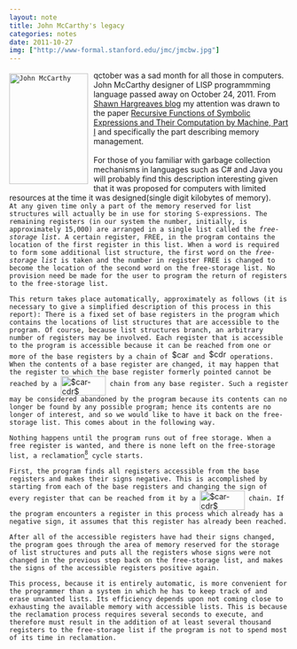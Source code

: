 ```yaml
---
layout: note
title: John McCarthy's legacy
categories: notes
date: 2011-10-27
img: ["http://www-formal.stanford.edu/jmc/jmcbw.jpg"]
---
```

<div style="display:inline;float:left;margin-top:5px;margin-right:10px;margin-bottom:0px;margin-left:0px"><code><a href="http://www-formal.stanford.edu/jmc/jmcbw.jpg" imageanchor="1" rel="nofollow"><img alt="John McCarthy" border="0" height="200" src="http://www-formal.stanford.edu/jmc/jmcbw.jpg" width="142"/></a></code></div><div>qctober was a sad month for all those in computers. John McCarthy designer of LISP programmming language passed away on October 24, 2011. From <a href="http://blogs.msdn.com/b/shawnhar/" rel="nofollow" target="_blank">Shawn Hargreaves blog</a> my attention was drawn to the paper <a href="http://www-formal.stanford.edu/jmc/recursive/recursive.html" rel="nofollow" target="_blank">Recursive Functions of Symbolic Expressions and Their Computation by Machine, Part I</a> and specifically the part describing memory management. </div><div><br/></div><div>For those of you familiar with garbage collection mechanisms in languages such as C# and Java you will probably find this description interesting given that it was proposed for computers with limited resources at the time it was designed(single digit kilobytes of memory). </div>


<!--break-->

<div class="sites-codeblock sites-codesnippet-block"><code>At any given time only a part of the memory reserved for list structures will actually be in use for storing S-expressions. The remaining registers (in our system the number, initially, is approximately 15,000) are arranged in a single list called the</code><code> </code><em><code>free-storage list</code></em><code>. A certain register, FREE, in the program contains the location of the first register in this list. When a word is required to form some additional list structure, the first word on the</code><code> </code><em><code>free-storage list</code></em><code> </code><code>is taken and the number in register FREE is changed to become the location of the second word on the free-storage list. No provision need be made for the user to program the return of registers to the free-storage list.</code><p><code>This return takes place automatically, approximately as follows (it is necessary to give a simplified description of this process in this report): There is a fixed set of base registers in the program which contains the locations of list structures that are accessible to the program. Of course, because list structures branch, an arbitrary number of registers may be involved. Each register that is accessible to the program is accessible because it can be reached from one or more of the base registers by a chain of</code><code> </code><img align="bottom" alt="$car$" border="0" height="16" src="http://www-formal.stanford.edu/jmc/recursive/img210.png" width="31"/><code> </code><code>and</code><code> </code><img align="bottom" alt="$cdr$" border="0" height="17" src="http://www-formal.stanford.edu/jmc/recursive/img211.png" width="31"/><code> </code><code>operations. When the contents of a base register are changed, it may happen that the register to which the base register formerly pointed cannot be reached by a</code><code> </code><img align="middle" alt="$car-cdr$" border="0" height="35" src="http://www-formal.stanford.edu/jmc/recursive/img212.png" width="81"/><code> </code><code>chain from any base register. Such a register may be considered abandoned by the program because its contents can no longer be found by any possible program; hence its contents are no longer of interest, and so we would like to have it back on the free-storage list. This comes about in the following way.</code></p><p><code>Nothing happens until the program runs out of free storage. When a free register is wanted, and there is none left on the free-storage list, a reclamation</code><a href="http://www-formal.stanford.edu/jmc/recursive/footnode.html#foot357" name="tex2html8" rel="nofollow"><sup><code>8</code></sup></a><code> </code><code>cycle starts.</code></p><p><code>First, the program finds all registers accessible from the base registers and makes their signs negative. This is accomplished by starting from each of the base registers and changing the sign of every register that can be reached from it by a</code><code> </code><img align="middle" alt="$car-cdr$" border="0" height="35" src="http://www-formal.stanford.edu/jmc/recursive/img212.png" width="81"/><code> </code><code>chain. If the program encounters a register in this process which already has a negative sign, it assumes that this register has already been reached.</code></p><p><code>After all of the accessible registers have had their signs changed, the program goes through the area of memory reserved for the storage of list structures and puts all the registers whose signs were not changed in the previous step back on the free-storage list, and makes the signs of the accessible registers positive again.</code></p><p><code>This process, because it is entirely automatic, is more convenient for the programmer than a system in which he has to keep track of and erase unwanted lists. Its efficiency depends upon not coming close to exhausting the available memory with accessible lists. This is because the reclamation process requires several seconds to execute, and therefore must result in the addition of at least several thousand registers to the free-storage list if the program is not to spend most of its time in reclamation.</code><code> </code></p></div>